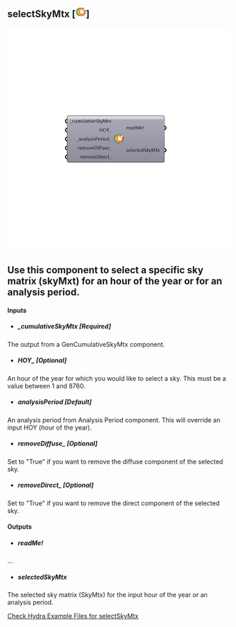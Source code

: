 ## selectSkyMtx [![](../../images/icons/selectSkyMtx.png)]

![](../../images/components/selectSkyMtx.png)

Use this component to select a specific sky matrix (skyMxt) for an hour of the year or for an analysis period.
 -
 

#### Inputs
* ##### _cumulativeSkyMtx [Required]
The output from a GenCumulativeSkyMtx component.
* ##### HOY_ [Optional]
An hour of the year for which you would like to select a sky.  This must be a value between 1 and 8760.
* ##### _analysisPeriod_ [Default]
An analysis period from Analysis Period component.  This will override an input HOY (hour of the year).
* ##### removeDiffuse_ [Optional]
Set to "True" if you want to remove the diffuse component of the selected sky.
* ##### removeDirect_ [Optional]
Set to "True" if you want to remove the direct component of the selected sky.

#### Outputs
* ##### readMe!
...
* ##### selectedSkyMtx
The selected sky matrix (SkyMtx) for the input hour of the year or an analysis period.


[Check Hydra Example Files for selectSkyMtx](https://hydrashare.github.io/hydra/index.html?keywords=Ladybug_selectSkyMtx)